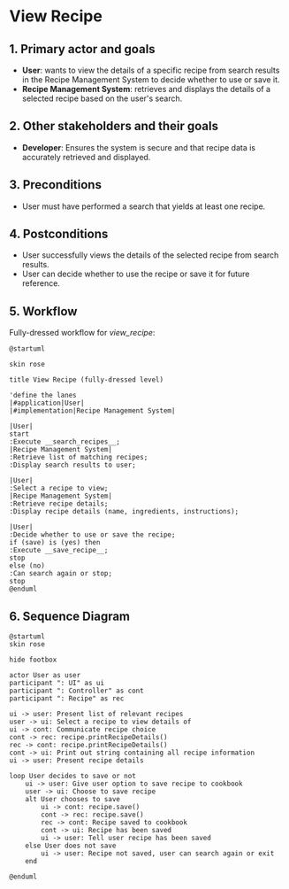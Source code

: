# View Recipe

## 1. Primary actor and goals
* __User__: wants to view the details of a specific recipe from search results in the Recipe Management System to decide whether to use or save it.
* __Recipe Management System__: retrieves and displays the details of a selected recipe based on the user's search.


## 2. Other stakeholders and their goals

* __Developer__: Ensures the system is secure and that recipe data is accurately retrieved and displayed.


## 3. Preconditions

* User must have performed a search that yields at least one recipe.

## 4. Postconditions

* User successfully views the details of the selected recipe from search results.
* User can decide whether to use the recipe or save it for future reference.


## 5. Workflow

Fully-dressed workflow for _view_recipe_:

```plantuml
@startuml

skin rose

title View Recipe (fully-dressed level)

'define the lanes
|#application|User|
|#implementation|Recipe Management System|

|User|
start
:Execute __search_recipes__;
|Recipe Management System|
:Retrieve list of matching recipes;
:Display search results to user;

|User|
:Select a recipe to view;
|Recipe Management System|
:Retrieve recipe details;
:Display recipe details (name, ingredients, instructions);

|User|
:Decide whether to use or save the recipe;
if (save) is (yes) then
:Execute __save_recipe__;
stop
else (no)
:Can search again or stop;
stop
@enduml
```

## 6. Sequence Diagram

```plantuml
@startuml
skin rose

hide footbox

actor User as user
participant ": UI" as ui
participant ": Controller" as cont
participant ": Recipe" as rec

ui -> user: Present list of relevant recipes
user -> ui: Select a recipe to view details of
ui -> cont: Communicate recipe choice
cont -> rec: recipe.printRecipeDetails()
rec -> cont: recipe.printRecipeDetails()
cont -> ui: Print out string containing all recipe information
ui -> user: Present recipe details

loop User decides to save or not
    ui -> user: Give user option to save recipe to cookbook
    user -> ui: Choose to save recipe
    alt User chooses to save
        ui -> cont: recipe.save()
        cont -> rec: recipe.save()
        rec -> cont: Recipe saved to cookbook
        cont -> ui: Recipe has been saved
        ui -> user: Tell user recipe has been saved
    else User does not save
        ui -> user: Recipe not saved, user can search again or exit
    end

@enduml
```